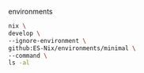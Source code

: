 environments


```bash
nix \
develop \
--ignore-environment \
github:ES-Nix/environments/minimal \
--command \
ls -al
```